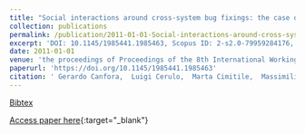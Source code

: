 ```yaml
---
title: "Social interactions around cross-system bug fixings: the case of FreeBSD and OpenBSD"
collection: publications
permalink: /publication/2011-01-01-Social-interactions-around-cross-system-bug-fixings-the-case-of-FreeBSD-and-OpenBSD
excerpt: 'DOI: 10.1145/1985441.1985463, Scopus ID: 2-s2.0-79959284176, Cited by: 26'
date: 2011-01-01
venue: 'the proceedings of Proceedings of the 8th International Working Conference on Mining Software Repositories, MSR 2011 (Co-located with ICSE), Waikiki, Honolulu, HI, USA, May 21-28, 2011, Proceedings'
paperurl: 'https://doi.org/10.1145/1985441.1985463'
citation: ' Gerardo Canfora,  Luigi Cerulo,  Marta Cimitile,  Massimiliano Di Penta, &quot;Social interactions around cross-system bug fixings: the case of FreeBSD and OpenBSD.&quot; the proceedings of Proceedings of the 8th International Working Conference on Mining Software Repositories, MSR 2011 (Co-located with ICSE), Waikiki, Honolulu, HI, USA, May 21-28, 2011, Proceedings, 2011.'
---
```

[Bibtex](https://dblp.org/rec/bib/conf/msr/CanforaCCP11)

[Access paper here](https://doi.org/10.1145/1985441.1985463){:target="_blank"}

